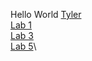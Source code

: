 Hello World
[Tyler](https://tylerhcho.github.io/cse15l-lab-reports/Tyler.html)\
[Lab 1](https://tylerhcho.github.io/cse15l-lab-reports/lab1.html)\
[Lab 3](https://tylerhcho.github.io/cse15l-lab-reports/lab3.html)\
[Lab 5](https://tylerhcho.github.io/cse15l-lab-reports/lab5.html)\
